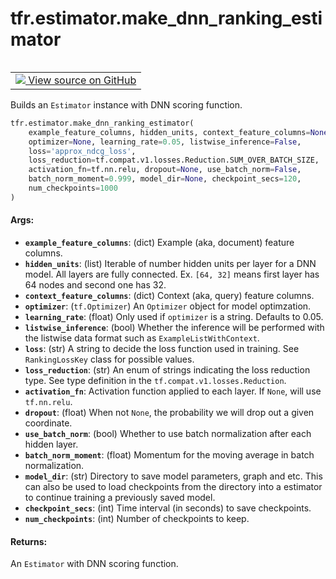 <div itemscope itemtype="http://developers.google.com/ReferenceObject">
<meta itemprop="name" content="tfr.estimator.make_dnn_ranking_estimator" />
<meta itemprop="path" content="Stable" />
</div>

# tfr.estimator.make_dnn_ranking_estimator

<!-- Insert buttons and diff -->

<table class="tfo-notebook-buttons tfo-api" align="left">

<td>
  <a target="_blank" href="https://github.com/tensorflow/ranking/tree/master/tensorflow_ranking/python/estimator.py">
    <img src="https://www.tensorflow.org/images/GitHub-Mark-32px.png" />
    View source on GitHub
  </a>
</td></table>

Builds an `Estimator` instance with DNN scoring function.

```python
tfr.estimator.make_dnn_ranking_estimator(
    example_feature_columns, hidden_units, context_feature_columns=None,
    optimizer=None, learning_rate=0.05, listwise_inference=False,
    loss='approx_ndcg_loss',
    loss_reduction=tf.compat.v1.losses.Reduction.SUM_OVER_BATCH_SIZE,
    activation_fn=tf.nn.relu, dropout=None, use_batch_norm=False,
    batch_norm_moment=0.999, model_dir=None, checkpoint_secs=120,
    num_checkpoints=1000
)
```

<!-- Placeholder for "Used in" -->

#### Args:

*   <b>`example_feature_columns`</b>: (dict) Example (aka, document) feature
    columns.
*   <b>`hidden_units`</b>: (list) Iterable of number hidden units per layer for
    a DNN model. All layers are fully connected. Ex. `[64, 32]` means first
    layer has 64 nodes and second one has 32.
*   <b>`context_feature_columns`</b>: (dict) Context (aka, query) feature
    columns.
*   <b>`optimizer`</b>: (`tf.Optimizer`) An `Optimizer` object for model
    optimzation.
*   <b>`learning_rate`</b>: (float) Only used if `optimizer` is a string.
    Defaults to 0.05.
*   <b>`listwise_inference`</b>: (bool) Whether the inference will be performed
    with the listwise data format such as `ExampleListWithContext`.
*   <b>`loss`</b>: (str) A string to decide the loss function used in training.
    See `RankingLossKey` class for possible values.
*   <b>`loss_reduction`</b>: (str) An enum of strings indicating the loss
    reduction type. See type definition in the `tf.compat.v1.losses.Reduction`.
*   <b>`activation_fn`</b>: Activation function applied to each layer. If
    `None`, will use `tf.nn.relu`.
*   <b>`dropout`</b>: (float) When not `None`, the probability we will drop out
    a given coordinate.
*   <b>`use_batch_norm`</b>: (bool) Whether to use batch normalization after
    each hidden layer.
*   <b>`batch_norm_moment`</b>: (float) Momentum for the moving average in batch
    normalization.
*   <b>`model_dir`</b>: (str) Directory to save model parameters, graph and etc.
    This can also be used to load checkpoints from the directory into a
    estimator to continue training a previously saved model.
*   <b>`checkpoint_secs`</b>: (int) Time interval (in seconds) to save
    checkpoints.
*   <b>`num_checkpoints`</b>: (int) Number of checkpoints to keep.

#### Returns:

An `Estimator` with DNN scoring function.
